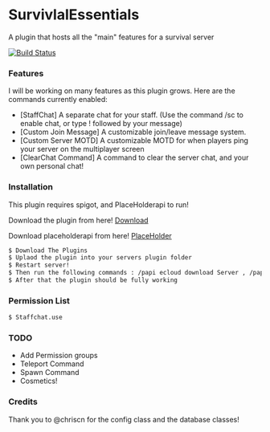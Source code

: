 # SurvivlalEssentials
A plugin that hosts all the "main" features for a survival server

[![Build Status](https://travis-ci.com/Steave0982/SurvivalEssentials.svg?branch=master)](https://travis-ci.com/Steave0982/SurvivalEssentials)

### Features

I will be working on many features as this plugin grows. Here are the commands currently enabled:

* [StaffChat] A separate chat for your staff. (Use the command /sc to enable chat, or type ! followed by your message)
* [Custom Join Message] A customizable join/leave message system.
* [Custom Server MOTD] A customizable MOTD for when players ping your server on the multiplayer screen
* [ClearChat Command] A command to clear the server chat, and your own personal chat!

### Installation

This plugin requires spigot, and PlaceHolderapi to run!

Download the plugin from here! [Download] 

Download placeholderapi from here! [PlaceHolder]

```sh
$ Download The Plugins
$ Uplaod the plugin into your servers plugin folder
$ Restart server!
$ Then run the following commands : /papi ecloud download Server , /papi ecloud download Player , /papi reload
$ After that the plugin should be fully working
```

### Permission List

```sh
$ Staffchat.use 
```


### TODO
* Add Permission groups
* Teleport Command
* Spawn Command
* Cosmetics!


### Credits
Thank you to @chriscn for the config class and the database classes!


[download]: <https://github.com/Steave0982/SurvivalEssentials/releases>
[PlaceHolder]: https://www.spigotmc.org/wiki/placeholderapi-placeholders/

